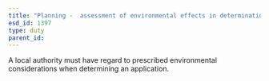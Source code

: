 ```yaml
---
title: "Planning -  assessment of environmental effects in determination of applications"
esd_id: 1397
type: duty
parent_id:  
---
```


A local authority must have regard to prescribed environmental considerations when determining an application.


